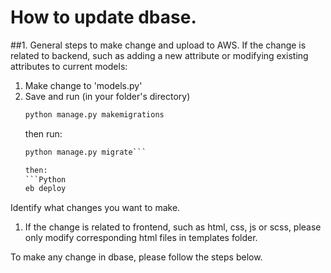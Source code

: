 # How to update dbase.

##1. General steps to make change and upload to AWS. 
If the change is related to backend, such as adding a new attribute or modifying existing attributes to current models: 
1. Make change to 'models.py' 
2. Save and run (in your folder's directory) 
    ```Python 
    python manage.py makemigrations
    ``` 
    then run:
    ```Python 
    python manage.py migrate```
    
    then: 
    ```Python
    eb deploy
    ```

Identify what changes you want to make.
1. If the change is related to frontend, such as html, css, js or scss, please only modify corresponding html files in templates folder. 

To make any change in dbase, please follow the steps below. 

